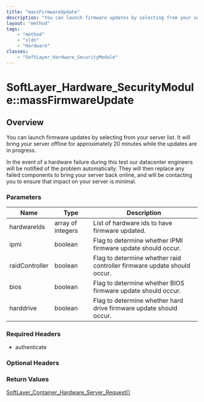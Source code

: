 ```yaml
---
title: "massFirmwareUpdate"
description: "You can launch firmware updates by selecting from your server list. It will bring your server offline for approximately... "
layout: "method"
tags:
    - "method"
    - "sldn"
    - "Hardware"
classes:
    - "SoftLayer_Hardware_SecurityModule"
---
```

# SoftLayer_Hardware_SecurityModule::massFirmwareUpdate
## Overview 
You can launch firmware updates by selecting from your server list. It will bring your server offline for approximately 20 minutes while the updates are in progress. 

In the event of a hardware failure during this test our datacenter engineers will be notified of the problem automatically. They will then replace any failed components to bring your server back online, and will be contacting you to ensure that impact on your server is minimal. 

### Parameters 
|Name | Type | Description |
| --- | --- | --- |
|hardwareIds| array of integers| List of hardware ids to have firmware updated.|
|ipmi| boolean| Flag to determine whether IPMI firmware update should occur.|
|raidController| boolean| Flag to determine whether raid controller firmware update should occur.|
|bios| boolean| Flag to determine whether BIOS firmware update should occur.|
|harddrive| boolean| Flag to determine whether hard drive firmware update should occur.|


### Required Headers
* authenticate

### Optional Headers

### Return Values
<a href='/reference/datatypes/SoftLayer_Container_Hardware_Server_Request'>SoftLayer_Container_Hardware_Server_Request[] </a>


